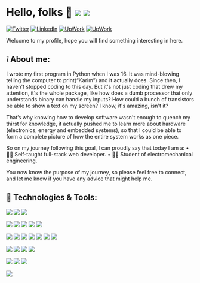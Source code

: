 
# Hello, folks 👋 ![](https://img.shields.io/github/followers/karimGeh) ![](https://visitor-badge.glitch.me/badge?page_id=karimGeh.karimGeh)

[![Twitter][1.2]][1] [![LinkedIn][2.2]][2] [![UpWork][3.2]][3] [![UpWork][4.2]][4] 

Welcome to my profile, hope you will find something interesting in here.

## ❕ About me:
I wrote my first program in Python when I was 16. It was mind-blowing telling the computer to print(“Karim”) and it actually does. Since then, I haven't stopped coding to this day. But it's not just coding that drew my attention, it's the whole package, like how does a dumb processor that only understands binary can handle my inputs? How could a bunch of transistors be able to show a text on my screen? I know, it's amazing, isn't it?

That’s why knowing how to develop software wasn't enough to quench my thirst for knowledge, it actually pushed me to learn more about hardware (electronics, energy and embedded systems), so that I could be able to form a complete picture of how the entire system works as one piece.

So on my journey following this goal, I can proudly say that today I am a:
 • 👨‍💻 Self-taught full-stack web developer.
 • 👨‍🔬 Student of electromechanical engineering.

You now know the purpose of my journey, so please feel free to connect, and let me know if you have any advice that might help me.


## 🔧 Technologies & Tools:

![](https://img.shields.io/badge/OS-Windows%20|%20Linux-informational?style=flat&logo=Linux&logoColor=white&color=0A66C2) ![](https://img.shields.io/badge/Editor-Visual%20Studio%20Code-informational?style=flat&logo=Visual%20Studio%20Code&logoColor=white&color=0A66C2) ![](https://img.shields.io/badge/Browser-Firefox-informational?style=flat&logo=Firefox&logoColor=white&color=0A66C2)

![](https://img.shields.io/badge/Code-TypeScript-informational?style=flat&logo=typescript&logoColor=white&color=3178C6) ![](https://img.shields.io/badge/Code-JavaScript-informational?style=flat&logo=javascript&logoColor=white&color=F7DF1E) ![](https://img.shields.io/badge/Code-Python-informational?style=flat&logo=python&logoColor=white&color=3776AB) ![](https://img.shields.io/badge/Code-PHP-informational?style=flat&logo=php&logoColor=white&color=777BB4) ![](https://img.shields.io/badge/Code-Node.js-informational?style=flat&logo=Node.js&logoColor=white&color=339933)

![](https://img.shields.io/badge/FW-React-informational?style=flat&logo=react&logoColor=white&color=61DAFB) ![](https://img.shields.io/badge/FW-Next.js-informational?style=flat&logo=next.js&logoColor=white&color=000000) ![](https://img.shields.io/badge/FW-Redux-informational?style=flat&logo=redux&logoColor=white&color=764ABC) ![](https://img.shields.io/badge/FW-Express-informational?style=flat&logo=Express&logoColor=white&color=000000) ![](https://img.shields.io/badge/FW-Firebase-informational?style=flat&logo=Firebase&logoColor=white&color=FFCA28) ![](https://img.shields.io/badge/FW-Handlebars-informational?style=flat&logo=Handlebars.js&logoColor=white&color=000000) ![](https://img.shields.io/badge/FW-Socket.io-informational?style=flat&logo=Socket.io&logoColor=white&color=010101)

![](https://img.shields.io/badge/DB-MongoDB-informational?style=flat&logo=MongoDB&logoColor=white&color=47A248) ![](https://img.shields.io/badge/DB-PostgreSQL-informational?style=flat&logo=PostgreSQL&logoColor=white&color=4169E1) ![](https://img.shields.io/badge/cloud-Digitalocean-informational?style=flat&logo=Digitalocean&logoColor=white&color=0080FF) ![](https://img.shields.io/badge/cloud-Heroku-informational?style=flat&logo=Heroku&logoColor=white&color=430098)

![](https://img.shields.io/badge/design-Figma-informational?style=flat&logo=Figma&logoColor=white&color=F24E1E) ![](https://img.shields.io/badge/design-Photoshop-informational?style=flat&logo=Adobe%20Photoshop&logoColor=white&color=31A8FF) ![](https://img.shields.io/badge/design-Illustrator-informational?style=flat&logo=Adobe%20Illustrator&logoColor=white&color=FF9A00)

![](https://img.shields.io/badge/electronic-Arduino-informational?style=flat&logo=Arduino&logoColor=white&color=00979D)


[1.2]: https://img.shields.io/badge/Twitter-@karimGeh?style=flat&logo=Twitter&logoColor=white&color=1D9BF0
[2.2]: https://img.shields.io/badge/LinkedIn-Karim%20G?style=flat&logo=LinkedIn&logoColor=white&color=0A66C2
[3.2]: https://img.shields.io/badge/UpWork-Karim%20G?style=flat&logo=Upwork&logoColor=white&color=14A800
[4.2]: https://img.shields.io/badge/Email-@karimGeh?style=flat&logo=Mail.Ru&logoColor=white&color=005FF9

[1]: https://twitter.com/karimGeh
[2]: https://www.linkedin.com/in/karim-gehad/
[3]: https://www.upwork.com/freelancers/~0139e8dbc9c723a93a
[4]: mailto:karimgehad@outlook.com
